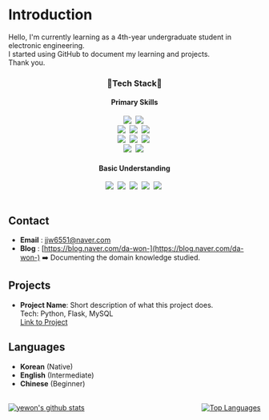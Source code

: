 # Introduction

Hello, I'm currently learning as a 4th-year undergraduate student in electronic engineering. <br>
I started using GitHub to document my learning and projects. <br>
Thank you.
  
<h3 align="center">🙌Tech Stack🙌<J></h3>

<h4 align="center">Primary Skills</h4>
<p align="center">
   <img src="https://img.shields.io/badge/Python-3776AB?style=flat-square&logo=Python&logoColor=white"/>&nbsp;
   <img src="https://img.shields.io/badge/r-276DC3?style=flat-square&logo=r&logoColor=white"/>&nbsp;<br>
   <img src="https://img.shields.io/badge/MySQL-4479A1?style=flat-square&logo=MySQL&logoColor=white"/>&nbsp;
   <img src="https://img.shields.io/badge/PostgreSQL-4169E1?style=flat-square&logo=PostgreSQL&logoColor=white"/>&nbsp;
   <img src="https://img.shields.io/badge/Oracle-F80000?style=flat-square&logo=Oracle&logoColor=white"/>&nbsp;<br>
   <img src="https://img.shields.io/badge/Tableau-E97627?style=flat-square&logo=Tableau&logoColor=white"/>&nbsp;
   <img src="https://img.shields.io/badge/Visual-Studio-5C2D91?style=flat-square&logo=Visual-Studio&logoColor=white"/>&nbsp;
   <img src="https://img.shields.io/badge/jupyter-F37626?style=flat-square&logo=jupyter&logoColor=white"/>&nbsp;<br>
   <img src="https://img.shields.io/badge/macOS-000000?style=flat-square&logo=macOS&logoColor=white"/>&nbsp;
   <img src="https://img.shields.io/badge/Windows-0078D6?style=flat-square&logo=Windows&logoColor=white"/>&nbsp;
   <br>
</p>
<h4 align="center">Basic Understanding</h4>
<p align="center">
   <img src="https://img.shields.io/badge/C-A8B9CC?style=flat-square&logo=C&logoColor=white"/>&nbsp;
   <img src="https://img.shields.io/badge/C++-00599C?style=flat-square&logo=C%2B%2B&logoColor=white"/>&nbsp;
   <img src="https://img.shields.io/badge/HTML5-E34F26?style=flat-square&logo=HTML5&logoColor=white"/>&nbsp;
   <img src="https://img.shields.io/badge/CSS3-1572B6?style=flat-square&logo=CSS3&logoColor=white"/>&nbsp;
   <img src="https://img.shields.io/badge/Linux-FCC624?style=flat-square&logo=Linux&logoColor=white"/>&nbsp;<br><br>
</p>

## Contact
- **Email** : [jjw6551@naver.com](mailto:jjw6551@naver.com)
- **Blog** : [https://blog.naver.com/da-won-](https://blog.naver.com/da-won-) ➡️ Documenting the domain knowledge studied.

## Projects
- **Project Name**: Short description of what this project does.  
  Tech: Python, Flask, MySQL  
  [Link to Project](https://github.com/yourusername/project-name)

## Languages
- **Korean** (Native)
- **English** (Intermediate)
- **Chinese** (Beginner)

<br>

<div style="display: flex; justify-content: space-between;">

  <a href="https://github.com/yewonChal">
    <img src="https://github-readme-stats.vercel.app/api?username=yewonChal" alt="yewon's github stats" style="margin-right: 20px;"/>
  </a>

  <a href="https://github.com/anuraghazra/github-readme-stats">
    <img src="https://github-readme-stats.vercel.app/api/top-langs/?username=yewonChal" alt="Top Languages" style="margin-left: 20px;"/>
  </a>

</div>
